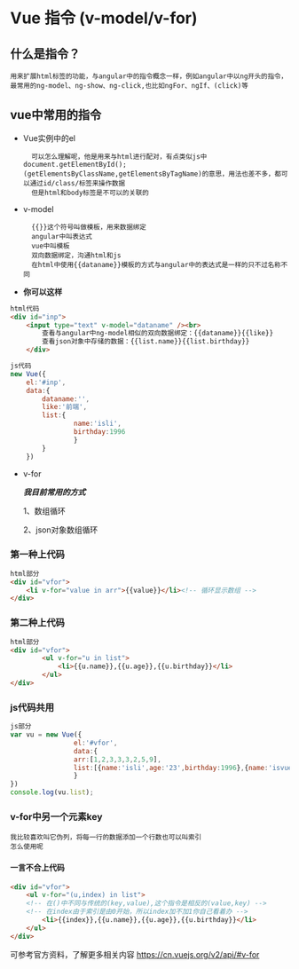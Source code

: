 # Vue 指令 (v-model/v-for)
## 什么是指令？ 
    用来扩展html标签的功能，与angular中的指令概念一样，例如angular中以ng开头的指令，最常用的ng-model、ng-show、ng-click,也比如ngFor、ngIf、(click)等
## vue中常用的指令
+ Vue实例中的el

        可以怎么理解呢，他是用来与html进行配对，有点类似js中document.getElementById();(getElementsByClassName,getElementsByTagName)的意思，用法也差不多，都可以通过id/class/标签来操作数据
        但是html和body标签是不可以的关联的
+ v-model
        
        {{}}这个符号叫做模板，用来数据绑定
        angular中叫表达式
        vue中叫模板
        双向数据绑定，沟通html和js
        在html中使用{{dataname}}模板的方式与angular中的表达式是一样的只不过名称不同
+ **你可以这样**
```html
html代码
<div id="inp">
	<input type="text" v-model="dataname" /><br>
		查看与angular中ng-model相似的双向数据绑定：{{dataname}}{{like}}
		查看json对象中存储的数据：{{list.name}}{{list.birthday}}
	</div>
```
```js
js代码
new Vue({
	el:'#inp',
	data:{
	    dataname:'',
	    like:'前端',
	    list:{
                name:'isli',
                birthday:1996
                }
	    }
	})
```
+ v-for
    
    ***我目前常用的方式***

    1、数组循环

    2、json对象数组循环

### 第一种上代码
```html
html部分
<div id="vfor">
    <li v-for="value in arr">{{value}}</li><!-- 循环显示数组 -->
</div>
```
### 第二种上代码
```html
html部分
<div id="vfor">
        <ul v-for="u in list">
            <li>{{u.name}},{{u.age}},{{u.birthday}}</li>
        </ul>
</div>
```
### js代码共用
```js
js部分
var vu = new Vue({
                el:'#vfor',
                data:{
                arr:[1,2,3,3,3,2,5,9],
                list:[{name:'isli',age:'23',birthday:1996},{name:'isvue',age:'28',birthday:1991}]
                }
})
console.log(vu.list);
```
### v-for中另一个元素**key**
    我比较喜欢叫它伪列，将每一行的数据添加一个行数也可以叫索引
    怎么使用呢
#### 一言不合上代码
```html
<div id="vfor">
    <ul v-for="(u,index) in list">
    <!-- 在()中不同与传统的(key,value),这个指令是相反的(value,key) -->
    <!-- 在index由于索引是由0开始，所以index加不加1你自己看着办 -->
        <li>{{index}},{{u.name}},{{u.age}},{{u.birthday}}</li>
    </ul>
</div>
```
可参考官方资料，了解更多相关内容 https://cn.vuejs.org/v2/api/#v-for
